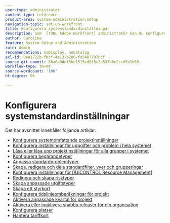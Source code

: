 ```yaml
---
user-type: administrator
content-type: reference
product-area: system-administration;setup
navigation-topic: set-up-workfront
title: Konfigurera systemstandardinställningar
description: Som  [!DNL Adobe Workfront] administratör kan du konfigurera systemstandardinställningarna, till exempel inställningarna för alla projekt som användarna skapar.
author: Caroline
feature: System Setup and Administration
role: Admin
recommendations: noDisplay, noCatalog
exl-id: 0ea1722b-fbcf-4e13-b206-f954877076cf
source-git-commit: 86a0a9ddf5be1515ed8f5c2a537b0e2ccd5a1b63
workflow-type: tm+mt
source-wordcount: '106'
ht-degree: 0%

---
```


# Konfigurera systemstandardinställningar

Det här avsnittet innehåller följande artiklar:

* [Konfigurera systemomfattande projektinställningar](../../../administration-and-setup/set-up-workfront/configure-system-defaults/set-project-preferences.md)
* [Konfigurera inställningar för uppgifter och problem i hela systemet](../../../administration-and-setup/set-up-workfront/configure-system-defaults/set-task-issue-preferences.md)
* [Låsa eller låsa upp projektinställningar för alla grupper i systemet](../../../administration-and-setup/set-up-workfront/configure-system-defaults/lock-or-unlock-project-preferences-for-groups-system.md)
* [Konfigurera begärandetyper](../../../administration-and-setup/set-up-workfront/configure-system-defaults/configure-request-types.md)
* [Anpassa standardproblemtyper](../../../administration-and-setup/set-up-workfront/configure-system-defaults/customize-default-issue-types.md)
* [Skapa, redigera och dela standardfilter, vyer och grupperingar](../../../administration-and-setup/set-up-workfront/configure-system-defaults/create-and-share-default-fvgs.md)
* [Konfigurera inställningar för [!UICONTROL Resource Management]](../../../administration-and-setup/set-up-workfront/configure-system-defaults/configure-resource-mgmt-preferences.md)
* [Redigera och skapa risktyper](../../../administration-and-setup/set-up-workfront/configure-system-defaults/edit-create-risk-types.md)
* [Skapa anpassade utgiftstyper](../../../administration-and-setup/set-up-workfront/configure-system-defaults/create-custom-expense-types.md)
* [Skapa ett styrkort](../../../administration-and-setup/set-up-workfront/configure-system-defaults/create-scorecard.md)
* [Konfigurera tidslinjeomberäkningar för projekt](../../../administration-and-setup/set-up-workfront/configure-system-defaults/configure-timeline-recalculations-projects.md)
* [Aktivera anpassade kvartal för projekt](../../../administration-and-setup/set-up-workfront/configure-system-defaults/enable-custom-quarters-projects.md)
* [Aktivera eller inaktivera snabba releaser för din organisation](../../../administration-and-setup/set-up-workfront/configure-system-defaults/enable-fast-release-process.md)
* [Konfigurera platser](/help/quicksilver/administration-and-setup/set-up-workfront/configure-system-defaults/configure-locations.md)
* [Hantera tariffkort](/help/quicksilver/administration-and-setup/set-up-workfront/configure-system-defaults/manage-rate-cards.md)
